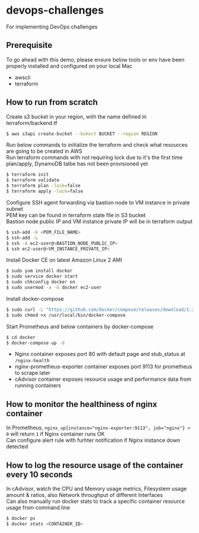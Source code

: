 # devops-challenges
For implementing DevOps challenges

## Prerequisite

To go ahead with this demo, please ensure below tools or env have been properly installed and configured on your local Mac
  - awscli
  - terraform

## How to run from scratch

Create s3 bucket in your region, with the name defined in terraform/backend.tf
```sh
$ aws s3api create-bucket --bukect BUCKET --region REGION
```

Run below commands to initialize the terraform and check what resources are going to be created in AWS   
Run terraform commands with not requiring lock due to it's the first time plan/apply, DynamoDB talbe has not been provisioned yet
```sh
$ terraform init
$ terraform validate
$ terraform plan -lock=false
$ terraform apply -lock=false
```

Configure SSH agent forwarding via bastion node to VM instance in private subnet   
PEM key can be found in terraform state file in S3 bucket   
Bastion node public IP and VM instance private IP will be in terraform output   
```sh
$ ssh-add -k <PEM_FILE_NAME>
$ ssh-add -L
$ ssh -A ec2-user@<BASTION_NODE_PUBLIC_IP>
$ ssh ec2-user@<VM_INSTANCE_PRIVATE_IP>
```

Install Docker CE on latest Amazon Linux 2 AMI
```sh
$ sudo yum install docker
$ sudo service docker start
$ sudo chkconfig docker on
$ sudo usermod -a -G docker ec2-user
```

Install docker-compose
```sh
$ sudo curl -L "https://github.com/docker/compose/releases/download/1.29.2/docker-compose-$(uname -s)-$(uname -m)" -o /usr/local/bin/docker-compose
$ sudo chmod +x /usr/local/bin/docker-compose
``` 

Start Prometheus and below containers by docker-compose   
```sh
$ cd docker
$ docker-compose up -d
```
  - Nginx container exposes port 80 with default page and stub_status at `/nginx-health`
  - nginx-prometheus-exporter container exposes port 9113 for prometheus to scrape later
  - cAdvisor container exposes resource usage and performance data from running containers

## How to monitor the healthiness of nginx container

In Prometheus, `nginx_up{instance="nginx-exporter:9113", job="nginx"} > 0` will return `1` if Nginx container runs OK    
Can configure alert rule with furhter notification if Nginx instance down detected   

## How to log the resource usage of the container every 10 seconds
In cAdvisor, watch the CPU and Memory usage metrics, Filesystem usage amount & ratios, also Network throughput of different Interfaces   
Can also manually run docker stats to track a specific container resource usage from command line   
```sh
$ docker ps
$ docker stats <CONTAINER_ID>
```
